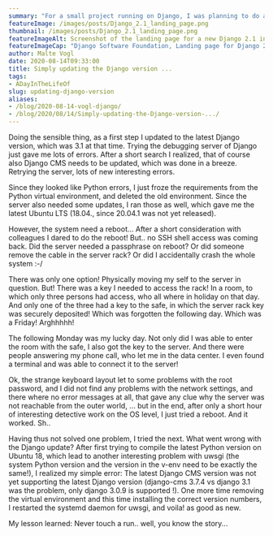 ```yaml
---
summary: "For a small project running on Django, I was planning to do a tiny upgrade. Just changing from Django 2 to Django 3... What could possibly go wrong!"
featureImage: /images/posts/Django_2.1_landing_page.png
thumbnail: /images/posts/Django_2.1_landing_page.png
featureImageAlt: Screenshot of the landing page for a new Django 2.1 install
featureImageCap: "Django Software Foundation, Landing page for Django 2.1"
author: Malte Vogl
date: 2020-08-14T09:33:00
title: Simply updating the Django version ...
tags: 
- ADayInTheLifeOf
slug: updating-django-version
aliases:
- /blog/2020-08-14-vogl-django/
- /blog/2020/08/14/Simply-updating-the-Django-version-.../
---
```


Doing the sensible thing, as a first step I updated to the latest Django version, which was 3.1 at that time. Trying the debugging server of Django just gave me lots of errors. After a short search I realized, that of course also Django CMS needs to be updated, which was done in a breeze. Retrying the server, lots of new interesting errors.

Since they looked like Python errors, I just froze the requirements from the Python virtual environment, and deleted the old environment. Since the server also needed some updates, I ran those as well, which gave me the latest Ubuntu LTS (18.04., since 20.04.1 was not yet released).

However, the system need a reboot... After a short consideration with colleagues I dared to do the reboot! But.. no SSH shell access was coming back. Did the server needed a passphrase on reboot? Or did someone remove the cable in the server rack? Or did I accidentally crash the whole system :-/

There was only one option! Physically moving my self to the server in question. But! There was a key I needed to access the rack! In a room, to which only three persons had access, who all where in holiday on that day. And only one of the three had a key to the safe, in which the server rack key was securely deposited! Which was forgotten the following day. Which was a Friday! Arghhhhh!

The following Monday was my lucky day. Not only did I was able to enter the room with the safe, I also got the key to the server. And there were people answering my phone call, who let me in the data center. I even found a terminal and was able to connect it to the server!

Ok, the strange keyboard layout let to some problems with the root password, and I did not find any problems with the network settings, and there where no error messages at all, that gave any clue why the server was not reachable from the outer world, ... but in the end, after only a short hour of interesting detective work on the OS level, I just tried a reboot. And it worked. Sh..

Having thus not solved one problem, I tried the next. What went wrong with the Django update? After first trying to compile the latest Python version on Ubuntu 18, which lead to another interesting problem with uwsgi (the system Python version and the version in the v-env need to be exactly the same!), I realized my simple error: The latest Django CMS version was not yet supporting the latest Django version (django-cms 3.7.4 vs django 3.1 was the problem, only django 3.0.9 is supported !). One more time removing the virtual environment and this time installing the correct version numbers, I restarted the systemd daemon for uwsgi, and voila! as good as new.

My lesson learned: Never touch a run.. well, you know the story...
